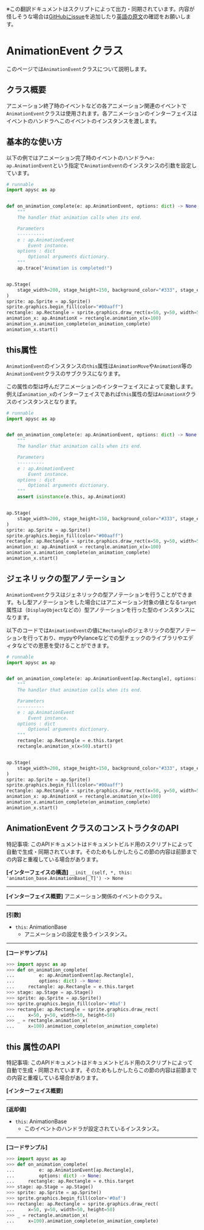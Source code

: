<span class="inconspicuous-txt">※この翻訳ドキュメントはスクリプトによって出力・同期されています。内容が怪しそうな場合は<a href="https://github.com/simon-ritchie/apysc/issues" target="_blank">GitHubにissue</a>を追加したり[英語の原文](https://simon-ritchie.github.io/apysc/en/animation_event.html)の確認をお願いします。</span>

# AnimationEvent クラス

このページでは`AnimationEvent`クラスについて説明します。

## クラス概要

アニメーション終了時のイベントなどの各アニメーション関連のイベントで`AnimationEvent`クラスは使用されます。各アニメーションのインターフェイスはイベントのハンドラへこのイベントのインスタンスを渡します。

## 基本的な使い方

以下の例ではアニメーション完了時のイベントのハンドラへ`e: ap.AnimationEvent`という指定で`AnimationEvent`のインスタンスの引数を設定しています。

```py
# runnable
import apysc as ap


def on_animation_complete(e: ap.AnimationEvent, options: dict) -> None:
    """
    The handler that animation calls when its end.

    Parameters
    ----------
    e : ap.AnimationEvent
        Event instance.
    options : dict
        Optional arguments dictionary.
    """
    ap.trace("Animation is completed!")


ap.Stage(
    stage_width=200, stage_height=150, background_color="#333", stage_elem_id="stage"
)
sprite: ap.Sprite = ap.Sprite()
sprite.graphics.begin_fill(color="#00aaff")
rectangle: ap.Rectangle = sprite.graphics.draw_rect(x=50, y=50, width=50, height=50)
animation_x: ap.AnimationX = rectangle.animation_x(x=100)
animation_x.animation_complete(on_animation_complete)
animation_x.start()
```

## this属性

`AnimationEvent`のインスタンスの`this`属性は`AnimationMove`や`AnimationX`等の`AnimationEvent`クラスのサブクラスになります。

この属性の型は呼んだアニメーションのインターフェイスによって変動します。例えば`animation_x`のインターフェイスであれば`this`属性の型は`AnimationX`クラスのインスタンスとなります。

```py
# runnable
import apysc as ap


def on_animation_complete(e: ap.AnimationEvent, options: dict) -> None:
    """
    The handler that animation calls when its end.

    Parameters
    ----------
    e : ap.AnimationEvent
        Event instance.
    options : dict
        Optional arguments dictionary.
    """
    assert isinstance(e.this, ap.AnimationX)


ap.Stage(
    stage_width=200, stage_height=150, background_color="#333", stage_elem_id="stage"
)
sprite: ap.Sprite = ap.Sprite()
sprite.graphics.begin_fill(color="#00aaff")
rectangle: ap.Rectangle = sprite.graphics.draw_rect(x=50, y=50, width=50, height=50)
animation_x: ap.AnimationX = rectangle.animation_x(x=100)
animation_x.animation_complete(on_animation_complete)
animation_x.start()
```

## ジェネリックの型アノテーション

`AnimationEvent`クラスはジェネリックの型アノテーションを行うことができます。もし型アノテーションをした場合にはアニメーション対象の値となる`target`属性は（`DisplayObject`などの）型アノテーションを行った型のインスタンスになります。

以下のコードでは`AnimationEvent`の値に`Rectangle`のジェネリックの型アノテーションを行っており、mypyやPylanceなどでの型チェックのライブラリやエディタなどでの恩恵を受けることができます。

```py
# runnable
import apysc as ap


def on_animation_complete(e: ap.AnimationEvent[ap.Rectangle], options: dict) -> None:
    """
    The handler that animation calls when its end.

    Parameters
    ----------
    e : ap.AnimationEvent
        Event instance.
    options : dict
        Optional arguments dictionary.
    """
    rectangle: ap.Rectangle = e.this.target
    rectangle.animation_x(x=50).start()


ap.Stage(
    stage_width=200, stage_height=150, background_color="#333", stage_elem_id="stage"
)
sprite: ap.Sprite = ap.Sprite()
sprite.graphics.begin_fill(color="#00aaff")
rectangle: ap.Rectangle = sprite.graphics.draw_rect(x=50, y=50, width=50, height=50)
animation_x: ap.AnimationX = rectangle.animation_x(x=100)
animation_x.animation_complete(on_animation_complete)
animation_x.start()
```

## AnimationEvent クラスのコンストラクタのAPI

<span class="inconspicuous-txt">特記事項: このAPIドキュメントはドキュメントビルド用のスクリプトによって自動で生成・同期されています。そのためもしかしたらこの節の内容は前節までの内容と重複している場合があります。</span>

**[インターフェイスの構造]** `__init__(self, *, this: 'animation_base.AnimationBase[_T]') -> None`<hr>

**[インターフェイス概要]** アニメーション関係のイベントのクラス。<hr>

**[引数]**

- `this`: AnimationBase
  - アニメーションの設定を扱うインスタンス。

<hr>

**[コードサンプル]**

```py
>>> import apysc as ap
>>> def on_animation_complete(
...         e: ap.AnimationEvent[ap.Rectangle],
...         options: dict) -> None:
...     rectangle: ap.Rectangle = e.this.target
>>> stage: ap.Stage = ap.Stage()
>>> sprite: ap.Sprite = ap.Sprite()
>>> sprite.graphics.begin_fill(color='#0af')
>>> rectangle: ap.Rectangle = sprite.graphics.draw_rect(
...     x=50, y=50, width=50, height=50)
>>> _ = rectangle.animation_x(
...     x=100).animation_complete(on_animation_complete)
```

## this 属性のAPI

<span class="inconspicuous-txt">特記事項: このAPIドキュメントはドキュメントビルド用のスクリプトによって自動で生成・同期されています。そのためもしかしたらこの節の内容は前節までの内容と重複している場合があります。</span>

**[インターフェイス概要]** <hr>

**[返却値]**

- `this`: AnimationBase
  - このイベントのハンドラが設定されているインスタンス。

<hr>

**[コードサンプル]**

```py
>>> import apysc as ap
>>> def on_animation_complete(
...         e: ap.AnimationEvent[ap.Rectangle],
...         options: dict) -> None:
...     rectangle: ap.Rectangle = e.this.target
>>> stage: ap.Stage = ap.Stage()
>>> sprite: ap.Sprite = ap.Sprite()
>>> sprite.graphics.begin_fill(color='#0af')
>>> rectangle: ap.Rectangle = sprite.graphics.draw_rect(
...     x=50, y=50, width=50, height=50)
>>> _ = rectangle.animation_x(
...     x=100).animation_complete(on_animation_complete)
```